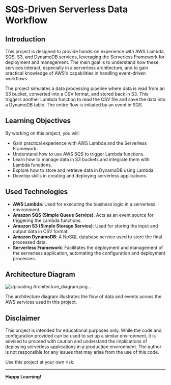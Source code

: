 # SQS-Driven Serverless Data Workflow

## Introduction

This project is designed to provide hands-on experience with AWS Lambda, SQS, S3, and DynamoDB services, leveraging the Serverless Framework for deployment and management. The main goal is to understand how these services interact, especially in a serverless architecture, and to gain practical knowledge of AWS's capabilities in handling event-driven workflows.

The project simulates a data processing pipeline where data is read from an S3 bucket, converted into a CSV format, and stored back in S3. This triggers another Lambda function to read the CSV file and save the data into a DynamoDB table. The entire flow is initiated by an event in SQS.

## Learning Objectives

By working on this project, you will:
- Gain practical experience with AWS Lambda and the Serverless Framework.
- Understand how to use AWS SQS to trigger Lambda functions.
- Learn how to manage data in S3 buckets and integrate them with Lambda functions.
- Explore how to store and retrieve data in DynamoDB using Lambda.
- Develop skills in creating and deploying serverless applications.

## Used Technologies

- **AWS Lambda**: Used for executing the business logic in a serverless environment.
- **Amazon SQS (Simple Queue Service)**: Acts as an event source for triggering the Lambda functions.
- **Amazon S3 (Simple Storage Service)**: Used for storing the input and output data in CSV format.
- **Amazon DynamoDB**: A NoSQL database service used to store the final processed data.
- **Serverless Framework**: Facilitates the deployment and management of the serverless application, automating the configuration and deployment processes.

## Architecture Diagram

![Uploading Architecture_diagram.png…]()

The architecture diagram illustrates the flow of data and events across the AWS services used in this project.

## Disclaimer

This project is intended for educational purposes only. While the code and configuration provided can be used to set up a similar environment, it is advised to proceed with caution and understand the implications of deploying serverless applications in a production environment. The author is not responsible for any issues that may arise from the use of this code.

Use this project at your own risk.

---

**Happy Learning!**
